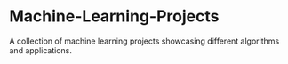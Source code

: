 # Machine-Learning-Projects
A collection of machine learning projects showcasing different algorithms and applications.
